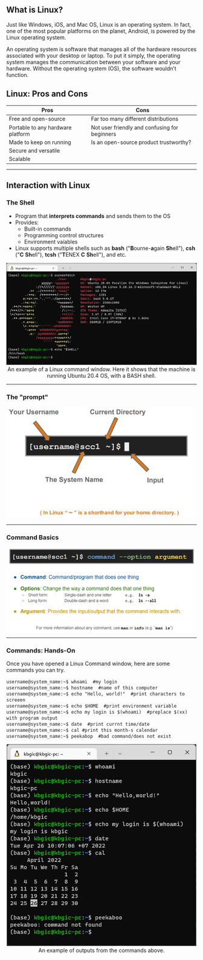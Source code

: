 ## What is Linux?

Just like Windows, iOS, and Mac OS, Linux is an operating system. In fact, one of the most popular platforms on the planet, Android, is powered by the Linux operating system. 

An operating system is software that manages all of the hardware resources associated with your desktop or laptop. To put it simply, the operating system manages the communication between your software and your hardware. Without the operating system (OS), the software wouldn’t function.



## Linux: Pros and Cons
| Pros                              | Cons                                          |
|-----------------------------------|-----------------------------------------------|
| Free and open-source              | Far too many different distributions          |
| Portable to any hardware platform | Not user friendly and confusing for beginners |
| Made to keep on running           | Is an open-source product trustworthy?        |
| Secure and versatile              |                                               |
| Scalable                          |                                               |
---
## Interaction with Linux
### The Shell
- Program that **interprets commands** and sends them to the OS
- Provides:
  - Built-in commands
  - Programming control structures
  - Environment vaiables
- Linux supports multiple shells such as **bash** ("**B**ourne-**a**gain **Sh**ell"), **csh** ("**C** **Sh**ell"), **tcsh** ("**T**ENEX **C** **Sh**ell"), and etc.

<div align=center>
<img width=\textwidth src="./_media/linux_shell.png"/>
<figcaption>An example of a Linux command window. Here it shows that the machine is running Ubuntu 20.4 OS, with a BASH shell.</figcaption>
</div>

---

### The "prompt"
<div align=center>
<img width=\textwidth src="./_media/linux_prompt.png"/>
</div>

---
### Command Basics
<div align=center>
<img width=\textwidth src="./_media/linux_command_basics.png"/>
</div>

---

### Commands: Hands-On
Once you have opened a Linux Command window, here are some commands you can try.
```console
username@system_name:~$ whoami  #my login
username@system_name:~$ hostname  #name of this computer
username@system_name:~$ echo "Hello, world!"  #print characters to screeen
username@system_name:~$ echo $HOME  #print environment variable
username@system_name:~$ echo my login is $(whoami)  #preplace $(xx) with program output
username@system_name:~$ date  #print currnt time/date
username@system_name:~$ cal #print this month-s calendar
username@system_name:~$ peekabop  #bad command/does not exist

```
<div align=center>
<img width=\textwidth src="./_media/linux_command_handson.png"/>
<figcaption>An example of outputs from the commands above.</figcaption>
</div>

